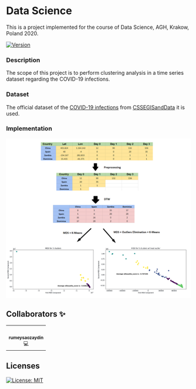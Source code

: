 # Data Science 

This is a project implemented for the course of Data Science, AGH, Krakow, Poland 2020.

[![Version](https://img.shields.io/badge/version-0.9.0-green.svg)](https://bitbucket.org/lbesson/ansi-colors)

### Description

The scope of this project is to perform clustering analysis in a time series dataset regarding the COVID-19 infections. 

### Dataset

The official dataset of the [COVID-19 infections](https://github.com/CSSEGISandData/COVID-19/blob/master/csse_covid_19_data/csse_covid_19_time_series/time_series_covid19_confirmed_global.csv) from [CSSEGISandData](https://github.com/CSSEGISandData) it is used. 
<br>

### Implementation

<p align="center">
  <img src ="data_science.png" width = "700" title="photo">  
</p>


## Collaborators ✨

<!-- All-Collaborators-LIST:START -->
<table>
  <tr>
    <td align="center"><a href="https://github.com/rumeysaozaydin"><img src="https://avatars.githubusercontent.com/rumeysaozaydin" width="100px;" alt=""/><br /><sub><b>rumeysaozaydin</b></sub></a><br/>💻</td>
    </tr>
</table>

<!-- All-Collaborators-LIST:END -->

## Licenses

[![License: MIT](https://img.shields.io/badge/License-MIT-blue.svg)](https://github.com/imanousar/Data-Science/blob/master/LICENSE)
